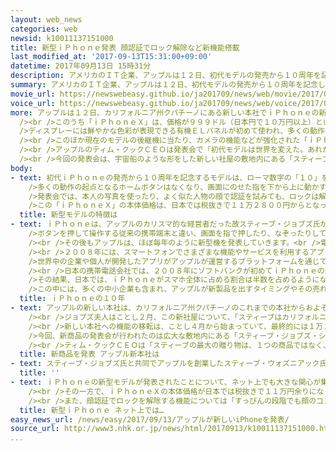 ```yaml
---
layout: web_news
categories: web
newsid: k10011137151000
title: 新型ｉＰｈｏｎｅ発表 顔認証でロック解除など新機能搭載
last_modified_at: '2017-09-13T15:31:00+09:00'
datetime: 2017年09月13日 15時31分
description: アメリカのＩＴ企業、アップルは１２日、初代モデルの発売から１０周年を記念して、指紋ではなく持ち主の顔を認証してロックを解除できるなど新たな機能を搭載したｉＰｈｏｎｅの新型モデルを発表しました。
summary: アメリカのＩＴ企業、アップルは１２日、初代モデルの発売から１０周年を記念して、指紋ではなく持ち主の顔を認証してロックを解除できるなど新たな機能を搭載したｉＰｈｏｎｅの新型モデルを発表しました。
movie_url: https://newswebeasy.github.io/ja201709/news/web/movie/2017/09/13/k10011137151000.mp4
voice_url: https://newswebeasy.github.io/ja201709/news/web/voice/2017/09/13/k10011137151000.mp3
more: アップルは１２日、カリフォルニア州クパチーノにある新しい本社でｉＰｈｏｎｅの新型モデルを発表しました。<br />ことしは２００７年にｉＰｈｏｎｅの初代モデルが発売されてから１０周年にあたることから、アップルでは、それを記念する「ｉＰｈｏｎｅＸ」と、現在のモデルの後継機にあたる「ｉＰｈｏｎｅ８」など３つのモデルを発表しました。<br
  /><br />このうち「ｉＰｈｏｎｅＸ」は、価格が９９９ドル（日本円で１０万円以上）という最高機種の位置づけで、来月２７日に予約の受け付けを始め、１１月３日に発売される予定です。<br
  />ディスプレーには鮮やかな色彩が表現できる有機ＥＬパネルが初めて使われ、多くの動作の起点となるホームボタンがなくなるなど、デザインが一新されました。<br />さらにゲームアプリの「ポケモンＧＯ」に使われて有名になった、現実の風景にコンピューターの画像を重ね合わせるＡＲ＝拡張現実の機能が強化されていて、新たに開発されるアプリによってこの機能を楽しめるようになります。<br
  /><br />このほか現在のモデルの後継機に当たり、カメラの機能などが強化された「ｉＰｈｏｎｅ８」と「ｉＰｈｏｎｅ８プラス」も発表され、今月１５日に予約の受け付けが始まり、２２日に発売されるということです。<br
  /><br />アップルのティム・クックＣＥＯは発表会で「初代モデルは世界を変えた。あれから１０年、この会場で次の１０年を見据えた商品を発表する」と述べました。<br
  /><br />今回の発表会は、宇宙船のような形をした新しい社屋の敷地内にある「スティーブ・ジョブズ・シアター」で行われ、新型のｉＰｈｏｎｅだけでなく、創業者の名前を冠した会場にもメディアの注目が集まりました。
body:
- text: 初代ｉＰｈｏｎｅの発売から１０周年を記念するモデルは、ローマ数字の「１０」をとって、「ｉＰｈｏｎｅＸ」と名付けられました。<br /><br />色鮮やかな色彩が表現できる有機ＥＬパネルが初めて使われ、端末の表側全体が表示画面となるなどデザインが一新されました。<br
    />多くの動作の起点となるホームボタンはなくなり、画面にのせた指を下から上に動かすことでホーム画面を表示できます。<br /><br />ロックを解除する方法もこれまでと異なり、搭載されたカメラで持ち主の顔をあらかじめ登録し、画面をひと目見ることで本人かどうか認証できるようになりました。<br
    />発表会では、本人の写真を使ったり、よく似た人物の顔で認証を試みても、ロックは解除できないと説明されました。<br /><br />さらにゲームアプリの「ポケモンＧＯ」に使われて有名になった、現実の風景にコンピューターの画像を重ね合わせるＡＲ＝拡張現実の機能が強化されていて、新たに開発されるアプリによってこの機能を楽しめるようになります。<br
    />この「ｉＰｈｏｎｅＸ」の本体価格は、日本では税抜きで１１万２８００円からとなっています。<br /><br />また今回の発表会では、携帯電話の機能を搭載した腕時計型の端末のアップルウォッチ、それに画質が鮮明な４Ｋに対応したアップルテレビについても新しいモデルが発表されました。
  title: 新型モデルの特徴は
- text: ｉＰｈｏｎｅは、アップルのカリスマ的な経営者だった故スティーブ・ジョブズ氏が開発を主導しました。<br />２００７年１月に行われた“１号機”を発表する記者発表で、ジョブズ氏は「ｉＰｏｄ、携帯電話、インターネット通信の３つの製品を１つにする。きょう、アップルが電話を再発明する」と製品の位置づけを説明しました。<br
    />ボタンを押して操作する従来の携帯端末と違い、画面を指で押したり、なぞったりして操作するタッチパネルによる使い勝手のよさとスマートなデザインは、世界中の消費者の共感を呼び、スマートフォンの中でも一躍、脚光を浴びました。<br
    /><br />その後もアップルは、ほぼ毎年のように新型機を発表していきます。<br />電池はより長い時間持つように、画面やカメラの画質は、より鮮やかに性能が向上し、これに伴って、携帯音楽プレーヤーやデジタルカメラの市場を奪っていきました。<br
    /><br />２００８年には、スマートフォンでさまざまな機能やサービスを利用するアプリを提供するプラットフォームサービス「ＡｐｐＳｔｏｒｅ」を始めます。<br
    />世界中の企業や個人が開発したアプリがアップルが運営するプラットフォームを通じて利用者に浸透していくことになり、スマホの使い方が大きく広がるきっかけとなりました。<br
    /><br />日本の携帯電話会社では、２００８年にソフトバンクが初めてｉＰｈｏｎｅの販売を始めました。<br />ｉＰｈｏｎｅの人気を追い風にソフトバンクが契約者の数を伸ばす中、それまでアップル優位の契約を結ぶことに難色を示していたＫＤＤＩとＮＴＴドコモも追随し、ｉＰｈｏｎｅの取り扱いを始めました。<br
    />その結果、日本では、ｉＰｈｏｎｅがスマホ全体に占める割合は半数を占めるようになりました。<br /><br />一方、ｉＰｈｏｎｅには日本のメーカーの部品が多く使われています。アップルが去年発表した日本の主な取り引き企業は８６５社に上り、年間の取引額は３兆円を超えるとしています。<br
    />この中には、多くの中小企業も含まれ、アップルが新製品を出すタイミングやその売れ行きは、日本メーカーの業績も左右するようになり、ｉＰｈｏｎｅは、日本経済全体にも少なからず影響を及ぼす存在となっています。
  title: ｉＰｈｏｎｅの１０年
- text: アップルの新しい本社は、カリフォルニア州クパチーノのこれまでの本社からおよそ３キロ離れた場所に建設されました。<br />建物は宇宙船のような円盤型をしていて、壁一面がガラス張りになっているのが特徴で、６年前に亡くなった創業者のスティーブ・ジョブズ氏が構想したということです。<br
    /><br />ジョブズ夫人はことし２月、この新社屋について、「スティーブはカリフォルニアの光と開放感にあふれた景観に魅せられ、刺激を受けてきました。存命であれば元気づけられたはずです」などとコメントしていました。<br
    /><br />新しい本社への機能の移転は、ことし４月から始まっていて、最終的には１万２０００人の従業員がこの建物で仕事をすることになります。<br /><br
    />今回、新商品の発表会が行われたのは広大な敷地内にある「スティーブ・ジョブズ・シアター」という創業者の名前を冠した、１０００人を収容できるホールで、初めて公開されました。<br
    /><br />ティム・クックＣＥＯは「スティーブの最大の贈り物は、１つの商品ではなく、アップルそのものだ。このシアターを彼にささげる。次世代のクリエイターやイノベーターを育てる場となるだろう」と述べました。
  title: 新商品を発表 アップル新本社は
- text: スティーブ・ジョブズ氏と共同でアップルを創業したスティーブ・ウォズニアック氏は会場でＮＨＫの取材に対して「シンプルでむだのない美しい建物だ。スティーブ・ジョブズ・シアターという名前がまさにふさわしい」と述べました。
  title: ''
- text: ｉＰｈｏｎｅの新型モデルが発表されたことについて、ネット上でも大きな関心が集まっています。<br /><br />このうち、ツイッターでは「初代モデルから買っている身としてはｉＰｈｏｎｅＸも買わねばなるまい」と意気込む声や、「初代ｉＰｈｏｎｅが出てことしで１０年なんですね。１０年でこんなに技術が進歩するなら１０年後が楽しみだ」という感慨深げな書き込みも多く見られました。<br
    /><br />その一方で、ｉＰｈｏｎｅＸの本体価格が日本では税抜きで１１万円余りになっていることについて、「１０万円超えはきつい」とか「パート従業員のほぼ１か月分の給料だ」という反応が目立ったほか、本体の両面が強化ガラスになる点には「欲しいけど、落としたら画面が割れそうで怖い」と高額商品ゆえの不安も書き込まれています。<br
    /><br />また、顔認証でロックを解除する機能については「すっぴんの段階でも顔のコンディションが違うこと多いし、メイクしている時とか顔違いすぎるけど大丈夫かな」と心配するツイートがあったほか、「寝ている人の顔に携帯もってけば開けられるの？」などと、ロックの解除に関する素朴な疑問や質問が相次いでいます。
  title: 新型ｉＰｈｏｎｅ ネット上では…
easy_news_url: /news/easy/2017/09/13/アップルが新しいiPhoneを発表/
source_url: http://www3.nhk.or.jp/news/html/20170913/k10011137151000.html
...
```

